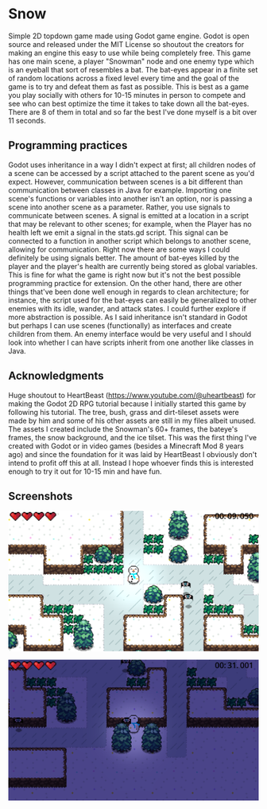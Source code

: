 # Snow

Simple 2D topdown game made using Godot game engine. Godot is open source and released under the MIT License so shoutout the creators for making an engine this easy to use while being completely free. This game has one main scene, a player "Snowman" node and one enemy type which is an eyeball that sort of resembles a bat. The bat-eyes appear in a finite set of random locations across a fixed level every time and the goal of the game is to try and defeat them as fast as possible. This is best as a game you play socially with others for 10-15 minutes in person to compete and see who can best optimize the time it takes to take down all the bat-eyes. There are 8 of them in total and so far the best I've done myself is a bit over 11 seconds.

## Programming practices

Godot uses inheritance in a way I didn't expect at first; all children nodes of a scene can be accessed by a script attached to the parent scene as you'd expect. However, communication between scenes is a bit different than communication between classes in Java for example. Importing one scene's functions or variables into another isn't an option, nor is passing a scene into another scene as a parameter. Rather, you use signals to communicate between scenes. A signal is emitted at a location in a script that may be relevant to other scenes; for example, when the Player has no health left we emit a signal in the stats.gd script. This signal can be connected to a function in another script which belongs to another scene, allowing for communication. Right now there are some ways I could definitely be using signals better. The amount of bat-eyes killed by the player and the player's health are currently being stored as global variables. This is fine for what the game is right now but it's not the best possible programming practice for extension. On the other hand, there are other things that've been done well enough in regards to clean architecture; for instance, the script used for the bat-eyes can easily be generalized to other enemies with its idle, wander, and attack states. I could further explore if more abstraction is possible. As I said inheritance isn't standard in Godot but perhaps I can use scenes (functionally) as interfaces and create children from them. An enemy interface would be very useful and I should look into whether I can have scripts inherit from one another like classes in Java.

## Acknowledgments

Huge shoutout to HeartBeast (https://www.youtube.com/@uheartbeast) for making the Godot 2D RPG tutorial because I initially started this game by following his tutorial. The tree, bush, grass and dirt-tileset assets were made by him and some of his other assets are still in my files albeit unused. The assets I created include the Snowman's 60+ frames, the bateye's frames, the snow background, and the ice tilset. This was the first thing I've created with Godot or in video games (besides a Minecraft Mod 8 years ago) and since the foundation for it was laid by HeartBeast I obviously don't intend to profit off this at all. Instead I hope whoever finds this is interested enough to try it out for 10-15 min and have fun.

## Screenshots

![screenshot](Screenshots/day.png)

![screenshot](Screenshots/night.png)

